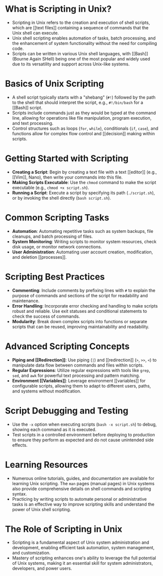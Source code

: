 # What is Scripting in Unix?
- Scripting in Unix refers to the creation and execution of shell scripts, which are [[text files]] containing a sequence of commands that the Unix shell can execute.
- Unix shell scripting enables automation of tasks, batch processing, and the enhancement of system functionality without the need for compiling code.
- Scripts can be written in various Unix shell languages, with [[Bash]] (Bourne Again SHell) being one of the most popular and widely used due to its versatility and support across Unix-like systems.

# Basics of Unix Scripting
- A shell script typically starts with a "shebang" (`#!`) followed by the path to the shell that should interpret the script, e.g., `#!/bin/bash` for a [[Bash]] script.
- Scripts include commands just as they would be typed at the command line, allowing for operations like file manipulation, program execution, and text processing.
- Control structures such as loops (`for`, `while`), conditionals (`if`, `case`), and functions allow for complex flow control and [[decision]] making within scripts.

# Getting Started with Scripting
- **Creating a Script**: Begin by creating a text file with a text [[editor]] (e.g., [[Vim]], Nano), then write your commands into this file.
- **Making Scripts Executable**: Use the `chmod` command to make the script executable (e.g., `chmod +x script.sh`).
- **Running a Script**: Execute a script by specifying its path (`./script.sh`), or by invoking the shell directly (`bash script.sh`).

# Common Scripting Tasks
- **Automation**: Automating repetitive tasks such as system backups, file cleanups, and batch processing of files.
- **System Monitoring**: Writing scripts to monitor system resources, check disk usage, or monitor network connections.
- **User Administration**: Automating user account creation, modification, and deletion [[processes]].

# Scripting Best Practices
- **Commenting**: Include comments by prefixing lines with `#` to explain the purpose of commands and sections of the script for readability and maintenance.
- **Error Handling**: Incorporate error checking and handling to make scripts robust and reliable. Use exit statuses and conditional statements to check the success of commands.
- **Modularity**: Break down complex scripts into functions or separate scripts that can be reused, improving maintainability and readability.

# Advanced Scripting Concepts
- **Piping and [[Redirection]]**: Use piping (`|`) and [[redirection]] (`>`, `>>`, `<`) to manipulate data flow between commands and files within scripts.
- **Regular Expressions**: Utilize regular expressions with tools like `grep`, `sed`, and `awk` for powerful text processing and pattern matching.
- **Environment [[Variables]]**: Leverage environment [[variables]] for configurable scripts, allowing them to adapt to different users, paths, and systems without modification.

# Script Debugging and Testing
- Use the `-x` option when executing scripts (`bash -x script.sh`) to debug, showing each command as it is executed.
- Test scripts in a controlled environment before deploying to production to ensure they perform as expected and do not cause unintended side effects.

# Learning Resources
- Numerous online tutorials, guides, and documentation are available for learning Unix scripting. The `man` pages (manual pages) in Unix systems also provide comprehensive details on shell commands and scripting syntax.
- Practicing by writing scripts to automate personal or administrative tasks is an effective way to improve scripting skills and understand the power of Unix shell scripting.

# The Role of Scripting in Unix
- Scripting is a fundamental aspect of Unix system administration and development, enabling efficient task automation, system management, and customization.
- Mastery of scripting enhances one's ability to leverage the full potential of Unix systems, making it an essential skill for system administrators, developers, and power users.